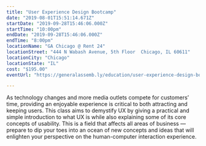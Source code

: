 ```yaml
---
title: "User Experience Design Bootcamp"
date: "2019-08-01T15:51:14.671Z"
startDate: "2019-09-28T15:46:06.000Z"
startTime: "10:00pm"
endDate: "2019-09-28T15:46:06.000Z"
endTime: "8:00pm"
locationName: "GA Chicago @ Rent 24"
locationStreet: "444 N Wabash Avenue, 5th Floor  Chicago, IL 60611"
locationCity: "Chicago"
locationState: "IL"
cost: "$195.00"
eventUrl: "https://generalassemb.ly/education/user-experience-design-bootcamp/chicago/77969"

---
```


As technology changes and more media outlets compete for customers’ time, providing an enjoyable experience is critical to both attracting and keeping users. This class aims to demystify UX by giving a practical and simple introduction to what UX is while also explaining some of its core concepts of usability. This is a field that affects all areas of business — prepare to dip your toes into an ocean of new concepts and ideas that will enlighten your perspective on the human-computer interaction experience.



